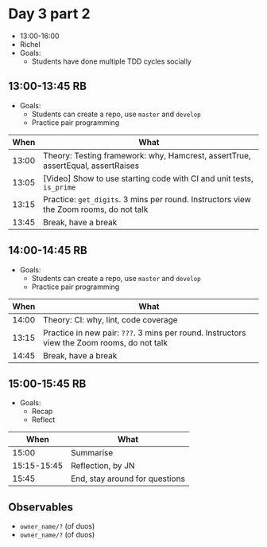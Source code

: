# Day 3 part 2

 * 13:00-16:00
 * Richel
 * Goals: 
   * Students have done multiple TDD cycles socially

## 13:00-13:45 RB

 * Goals: 
   * Students can create a repo, use `master` and `develop`
   * Practice pair programming

When |What
-----|-------------------------
13:00|Theory: Testing framework: why, Hamcrest, assertTrue, assertEqual, assertRaises
13:05|[Video] Show to use starting code with CI and unit tests, `is_prime`
13:15|Practice: `get_digits`. 3 mins per round. Instructors view the Zoom rooms, do not talk
13:45|Break, have a break

## 14:00-14:45 RB

 * Goals: 
   * Students can create a repo, use `master` and `develop`
   * Practice pair programming

When |What
-----|-------------------------
14:00|Theory: CI: why, lint, code coverage 
13:15|Practice in new pair: `???`. 3 mins per round. Instructors view the Zoom rooms, do not talk
14:45|Break, have a break

## 15:00-15:45 RB

 * Goals: 
   * Recap
   * Reflect

When       |What
-----------|-------------------------
15:00      |Summarise
15:15-15:45|Reflection, by JN
15:45      |End, stay around for questions

## Observables

 * `owner_name/?` (of duos)
 * `owner_name/?` (of duos)

